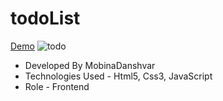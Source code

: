 # todoList
[Demo](https://mobinadanshvarweb.github.io/todoList/)
![todo](https://github.com/mobinadanshvarweb/todoList/assets/148462682/e8223b2c-238e-48f7-a098-95711c101bf9)

- Developed By MobinaDanshvar
- Technologies Used - Html5, Css3, JavaScript
- Role - Frontend
